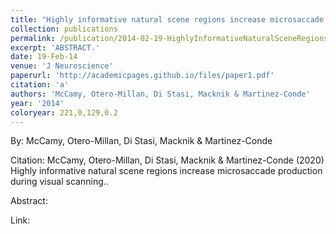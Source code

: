 ```yaml
---
title: "Highly informative natural scene regions increase microsaccade production during visual scanning."
collection: publications
permalink: /publication/2014-02-19-HighlyInformativeNaturalSceneRegionsIncreaseMicrosaccadeProduct
excerpt: 'ABSTRACT.'
date: 19-Feb-14
venue: 'J Neuroscience'
paperurl: 'http://academicpages.github.io/files/paper1.pdf'
citation: 'a'
authors: 'McCamy, Otero-Millan, Di Stasi, Macknik & Martinez-Conde'
year: '2014'
coloryear: 221,0,129,0.2
---
```


By: McCamy, Otero-Millan, Di Stasi, Macknik & Martinez-Conde

Citation: McCamy, Otero-Millan, Di Stasi, Macknik & Martinez-Conde (2020) Highly informative natural scene regions increase microsaccade production during visual scanning.. 

Abstract: 

Link: 
